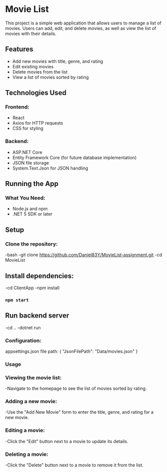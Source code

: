 # Movie List
This project is a simple web application that allows users to manage a list of movies. Users can add, edit, and delete movies, as well as view the list of movies with their details.

## Features
- Add new movies with title, genre, and rating
- Edit existing movies
- Delete movies from the list
- View a list of movies sorted by rating

## Technologies Used
### Frontend:
- React
- Axios for HTTP requests
- CSS for styling

### Backend:
- ASP.NET Core
- Entity Framework Core (for future database implementation)
- JSON file storage
- System.Text.Json for JSON handling

## Running the App
### What You Need:
- Node.js and npm
- .NET 5 SDK or later

## Setup
### Clone the repository:
-bash
-git clone https://github.com/Daniel83Y/MovieList-assignment.git
-cd MovieList 


## Install dependencies:
-cd ClientApp
-npm install

### `npm start`

## Run backend server
-cd .. 
-dotnet run


### Configuration:
appsettings.json file path:
{
  "JsonFilePath": "Data/movies.json"
}


### Usage
### Viewing the movie list:
-Navigate to the homepage to see the list of movies sorted by rating.
### Adding a new movie:
-Use the "Add New Movie" form to enter the title, genre, and rating for a new movie.
### Editing a movie:
-Click the "Edit" button next to a movie to update its details.
### Deleting a movie:
-Click the "Delete" button next to a movie to remove it from the list.